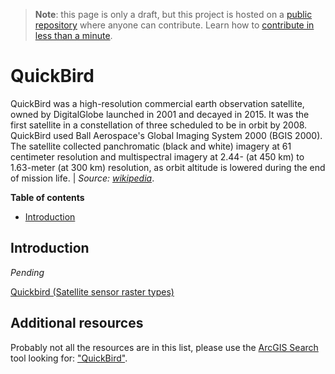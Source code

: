 > **Note**: this page is only a draft, but this project is hosted on a [public repository](https://github.com/hhkaos/awesome-arcgis) where anyone can contribute. Learn how to [contribute in less than a minute](https://github.com/hhkaos/awesome-arcgis/blob/master/CONTRIBUTING.md#contributions).

# QuickBird

QuickBird was a high-resolution commercial earth observation satellite, owned by DigitalGlobe launched in 2001 and decayed in 2015. It was the first satellite in a constellation of three scheduled to be in orbit by 2008. QuickBird used Ball Aerospace's Global Imaging System 2000 (BGIS 2000). The satellite collected panchromatic (black and white) imagery at 61 centimeter resolution and multispectral imagery at 2.44- (at 450 km) to 1.63-meter (at 300 km) resolution, as orbit altitude is lowered during the end of mission life. | *Source:  [wikipedia](https://en.wikipedia.org/wiki/QuickBird)*.

<!-- START doctoc generated TOC please keep comment here to allow auto update -->
<!-- DON'T EDIT THIS SECTION, INSTEAD RE-RUN doctoc TO UPDATE -->
**Table of contents**

- [Introduction](#introduction)

<!-- END doctoc generated TOC please keep comment here to allow auto update -->

## Introduction

*Pending*

[Quickbird (Satellite sensor raster types)](http://desktop.arcgis.com/en/arcmap/latest/manage-data/raster-and-images/satellite-sensor-raster-types.htm#ESRI_SECTION1_6A5E15B432AE4563B840BC3F02ADA1AB)

## Additional resources

Probably not all the resources are in this list, please use the [ArcGIS Search](https://esri-es.github.io/arcgis-search/) tool looking for: ["QuickBird"](https://esri-es.github.io/arcgis-search/?search="QuickBird"&utm_campaign=awesome-list&utm_source=awesome-list&utm_medium=page).

